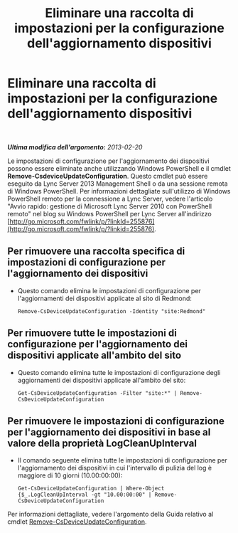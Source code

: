 ﻿---
title: Eliminare una raccolta di impostazioni per la configurazione dell'aggiornamento dispositivi
TOCTitle: Eliminare una raccolta di impostazioni per la configurazione dell'aggiornamento dispositivi
ms:assetid: 1a649136-34a9-42a7-a5b3-a78bbfe93f36
ms:mtpsurl: https://technet.microsoft.com/it-it/library/JJ994019(v=OCS.15)
ms:contentKeyID: 52062104
ms.date: 08/24/2015
mtps_version: v=OCS.15
ms.translationtype: HT
---

# Eliminare una raccolta di impostazioni per la configurazione dell'aggiornamento dispositivi

 

_**Ultima modifica dell'argomento:** 2013-02-20_

Le impostazioni di configurazione per l'aggiornamento dei dispositivi possono essere eliminate anche utilizzando Windows PowerShell e il cmdlet **Remove-CsdeviceUpdateConfiguration**. Questo cmdlet può essere eseguito da Lync Server 2013 Management Shell o da una sessione remota di Windows PowerShell. Per informazioni dettagliate sull'utilizzo di Windows PowerShell remoto per la connessione a Lync Server, vedere l'articolo "Avvio rapido: gestione di Microsoft Lync Server 2010 con PowerShell remoto" nel blog su Windows PowerShell per Lync Server all'indirizzo [http://go.microsoft.com/fwlink/p/?linkId=255876](http://go.microsoft.com/fwlink/p/?linkid=255876).


## Per rimuovere una raccolta specifica di impostazioni di configurazione per l'aggiornamento dei dispositivi

  - Questo comando elimina le impostazioni di configurazione per l'aggiornamenti dei dispositivi applicate al sito di Redmond:
    
        Remove-CsDeviceUpdateConfiguration -Identity "site:Redmond"

## Per rimuovere tutte le impostazioni di configurazione per l'aggiornamento dei dispositivi applicate all'ambito del sito

  - Questo comando elimina tutte le impostazioni di configurazione degli aggiornamenti dei dispositivi applicate all'ambito del sito:
    
        Get-CsDeviceUpdateConfiguration -Filter "site:*" | Remove-CsDeviceUpdateConfiguration

## Per rimuovere le impostazioni di configurazione per l'aggiornamento dei dispositivi in base al valore della proprietà LogCleanUpInterval

  - Il comando seguente elimina tutte le impostazioni di configurazione per l'aggiornamento dei dispositivi in cui l'intervallo di pulizia del log è maggiore di 10 giorni (10.00:00:00):
    
        Get-CsDeviceUpdateConfiguration | Where-Object {$_.LogCleanUpInterval -gt "10.00:00:00" | Remove-CsDeviceUpdateConfiguration

Per informazioni dettagliate, vedere l'argomento della Guida relativo al cmdlet [Remove-CsDeviceUpdateConfiguration](https://docs.microsoft.com/en-us/powershell/module/skype/Remove-CsDeviceUpdateConfiguration).

